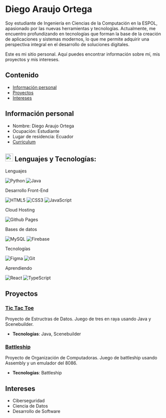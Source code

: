 # Diego Araujo Ortega
Soy estudiante de Ingeniería en Ciencias de la Computación en la ESPOL, apasionado por las nuevas herramientas y tecnologías. Actualmente, me encuentro profundizando en tecnologías que forman la base de la creación de aplicaciones y sistemas modernos, lo que me permite adquirir una perspectiva integral en el desarrollo de soluciones digitales.

Este es mi sitio personal. Aquí puedes encontrar información sobre mí, mis proyectos y mis intereses.
## Contenido
* [Información personal](#información-personal)
* [Proyectos](#proyectos)
* [Intereses](#intereses)
## Información personal
* Nombre: Diego Araujo Ortega
* Ocupación: Estudiante
* Lugar de residencia: Ecuador
* [Curriculum](https://diegoa00.github.io/curriculum/)
## <img src="https://media2.giphy.com/media/QssGEmpkyEOhBCb7e1/giphy.gif?cid=ecf05e47a0n3gi1bfqntqmob8g9aid1oyj2wr3ds3mg700bl&rid=giphy.gif" width ="25"> Lenguajes y Tecnologías:
Lenguajes

![Python](https://img.shields.io/badge/python-3670A0?style=for-the-badge&logo=python&logoColor=ffdd54)
![Java](https://img.shields.io/badge/java-%23ED8B00.svg?style=for-the-badge&logo=openjdk&logoColor=white)

Desarrollo Front-End

![HTML5](https://img.shields.io/badge/html5-%23E34F26.svg?style=for-the-badge&logo=html5&logoColor=white)
![CSS3](https://img.shields.io/badge/css3-%231572B6.svg?style=for-the-badge&logo=css3&logoColor=white)
![JavaScript](https://img.shields.io/badge/javascript-%23323330.svg?style=for-the-badge&logo=javascript&logoColor=%23F7DF1E)

Cloud Hosting

![Github Pages](https://img.shields.io/badge/github%20pages-121013?style=for-the-badge&logo=github&logoColor=white)

Bases de datos

![MySQL](https://img.shields.io/badge/mysql-4479A1.svg?style=for-the-badge&logo=mysql&logoColor=white)
![Firebase](https://img.shields.io/badge/firebase-%23039BE5.svg?style=for-the-badge&logo=firebase)

Tecnologías

![Figma](https://img.shields.io/badge/figma-%23F24E1E.svg?style=for-the-badge&logo=figma&logoColor=white)
![Git](https://img.shields.io/badge/git-%23F05033.svg?style=for-the-badge&logo=git&logoColor=white)

Aprendiendo

![React](https://img.shields.io/badge/react-%2320232a.svg?style=for-the-badge&logo=react&logoColor=%2361DAFB)
![TypeScript](https://img.shields.io/badge/typescript-%23007ACC.svg?style=for-the-badge&logo=typescript&logoColor=white)

## Proyectos
### [Tic Tac Toe](https://github.com/vicbguti-espol/SmartTicTacToe)
Proyecto de Estructras de Datos.
Juego de tres en raya usando Java y Scenebuilder.
- **Tecnologías**: Java, Scenebuilder
### [Battleship](https://github.com/DiegoA00/Battleship-Assembly)
Proyecto de Organización de Computadoras.
Juego de battleship usando Assembly y un emulador del 8086.
- **Tecnologías**: Battleship
## Intereses
* Ciberseguridad
* Ciencia de Datos
* Desarrollo de Software
